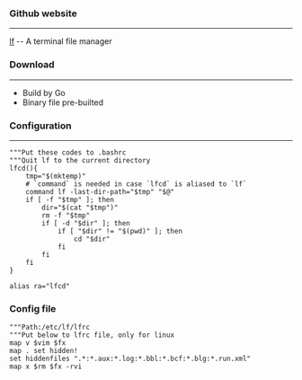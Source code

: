 ### Github website
---
[lf](https://github.com/gokcehan/lf) -- A terminal file manager  

### Download  
---
- Build by Go  
- Binary file pre-builted  

### Configuration
---
```shell
"""Put these codes to .bashrc
"""Quit lf to the current directory
lfcd(){
    tmp="$(mktemp)"
    # `command` is needed in case `lfcd` is aliased to `lf`
    command lf -last-dir-path="$tmp" "$@"
    if [ -f "$tmp" ]; then
        dir="$(cat "$tmp")"
        rm -f "$tmp"
        if [ -d "$dir" ]; then
            if [ "$dir" != "$(pwd)" ]; then
                cd "$dir"
            fi
        fi
    fi
}

alias ra="lfcd"
```

### Config file
```shell
"""Path:/etc/lf/lfrc
"""Put below to lfrc file, only for linux
map v $vim $fx
map . set hidden!
set hiddenfiles ".*:*.aux:*.log:*.bbl:*.bcf:*.blg:*.run.xml"
map x $rm $fx -rvi
```

